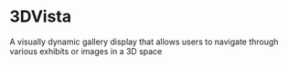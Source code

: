 # 3DVista
A visually dynamic gallery display that allows users to navigate through various exhibits or images in a 3D space
